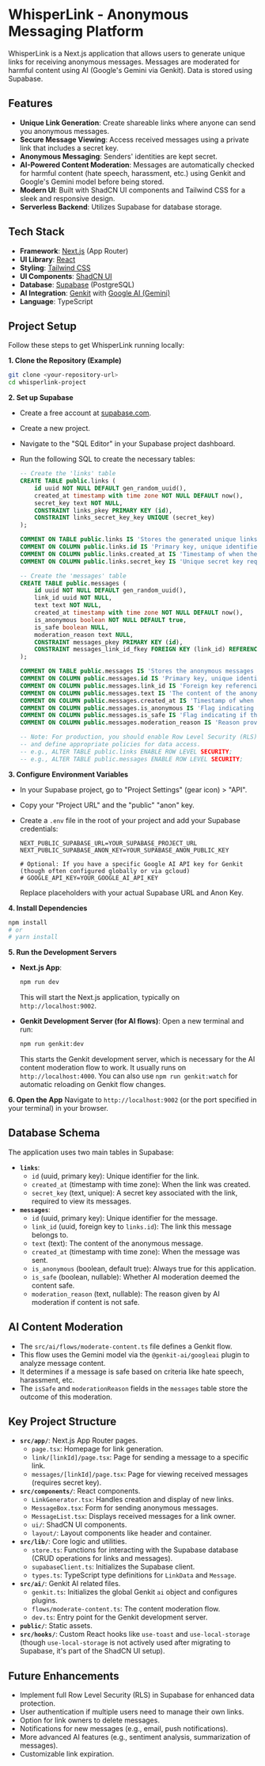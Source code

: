 
# WhisperLink - Anonymous Messaging Platform

WhisperLink is a Next.js application that allows users to generate unique links for receiving anonymous messages. Messages are moderated for harmful content using AI (Google's Gemini via Genkit). Data is stored using Supabase.

## Features

*   **Unique Link Generation**: Create shareable links where anyone can send you anonymous messages.
*   **Secure Message Viewing**: Access received messages using a private link that includes a secret key.
*   **Anonymous Messaging**: Senders' identities are kept secret.
*   **AI-Powered Content Moderation**: Messages are automatically checked for harmful content (hate speech, harassment, etc.) using Genkit and Google's Gemini model before being stored.
*   **Modern UI**: Built with ShadCN UI components and Tailwind CSS for a sleek and responsive design.
*   **Serverless Backend**: Utilizes Supabase for database storage.

## Tech Stack

*   **Framework**: [Next.js](https://nextjs.org/) (App Router)
*   **UI Library**: [React](https://reactjs.org/)
*   **Styling**: [Tailwind CSS](https://tailwindcss.com/)
*   **UI Components**: [ShadCN UI](https://ui.shadcn.com/)
*   **Database**: [Supabase](https://supabase.io/) (PostgreSQL)
*   **AI Integration**: [Genkit](https://firebase.google.com/docs/genkit) with [Google AI (Gemini)](https://ai.google.dev/)
*   **Language**: TypeScript

## Project Setup

Follow these steps to get WhisperLink running locally:

**1. Clone the Repository (Example)**

```bash
git clone <your-repository-url>
cd whisperlink-project
```

**2. Set up Supabase**

*   Create a free account at [supabase.com](https://supabase.com).
*   Create a new project.
*   Navigate to the "SQL Editor" in your Supabase project dashboard.
*   Run the following SQL to create the necessary tables:

    ```sql
    -- Create the 'links' table
    CREATE TABLE public.links (
        id uuid NOT NULL DEFAULT gen_random_uuid(),
        created_at timestamp with time zone NOT NULL DEFAULT now(),
        secret_key text NOT NULL,
        CONSTRAINT links_pkey PRIMARY KEY (id),
        CONSTRAINT links_secret_key_key UNIQUE (secret_key)
    );
    
    COMMENT ON TABLE public.links IS 'Stores the generated unique links and their secret keys.';
    COMMENT ON COLUMN public.links.id IS 'Primary key, unique identifier for the link.';
    COMMENT ON COLUMN public.links.created_at IS 'Timestamp of when the link was created.';
    COMMENT ON COLUMN public.links.secret_key IS 'Unique secret key required to view messages for this link.';
    
    -- Create the 'messages' table
    CREATE TABLE public.messages (
        id uuid NOT NULL DEFAULT gen_random_uuid(),
        link_id uuid NOT NULL,
        text text NOT NULL,
        created_at timestamp with time zone NOT NULL DEFAULT now(),
        is_anonymous boolean NOT NULL DEFAULT true,
        is_safe boolean NULL,
        moderation_reason text NULL,
        CONSTRAINT messages_pkey PRIMARY KEY (id),
        CONSTRAINT messages_link_id_fkey FOREIGN KEY (link_id) REFERENCES public.links(id) ON DELETE CASCADE
    );
    
    COMMENT ON TABLE public.messages IS 'Stores the anonymous messages sent to links.';
    COMMENT ON COLUMN public.messages.id IS 'Primary key, unique identifier for the message.';
    COMMENT ON COLUMN public.messages.link_id IS 'Foreign key referencing the link this message belongs to.';
    COMMENT ON COLUMN public.messages.text IS 'The content of the anonymous message.';
    COMMENT ON COLUMN public.messages.created_at IS 'Timestamp of when the message was sent.';
    COMMENT ON COLUMN public.messages.is_anonymous IS 'Flag indicating if the message is anonymous (always true for this app).';
    COMMENT ON COLUMN public.messages.is_safe IS 'Flag indicating if the content was deemed safe by moderation.';
    COMMENT ON COLUMN public.messages.moderation_reason IS 'Reason provided by the content moderation service.';
    
    -- Note: For production, you should enable Row Level Security (RLS) 
    -- and define appropriate policies for data access.
    -- e.g., ALTER TABLE public.links ENABLE ROW LEVEL SECURITY;
    -- e.g., ALTER TABLE public.messages ENABLE ROW LEVEL SECURITY;
    ```

**3. Configure Environment Variables**

*   In your Supabase project, go to "Project Settings" (gear icon) > "API".
*   Copy your "Project URL" and the "public" "anon" key.
*   Create a `.env` file in the root of your project and add your Supabase credentials:

    ```env
    NEXT_PUBLIC_SUPABASE_URL=YOUR_SUPABASE_PROJECT_URL
    NEXT_PUBLIC_SUPABASE_ANON_KEY=YOUR_SUPABASE_ANON_PUBLIC_KEY
    
    # Optional: If you have a specific Google AI API key for Genkit (though often configured globally or via gcloud)
    # GOOGLE_API_KEY=YOUR_GOOGLE_AI_API_KEY 
    ```
    Replace placeholders with your actual Supabase URL and Anon Key.

**4. Install Dependencies**

```bash
npm install
# or
# yarn install
```

**5. Run the Development Servers**

*   **Next.js App**:
    ```bash
    npm run dev
    ```
    This will start the Next.js application, typically on `http://localhost:9002`.

*   **Genkit Development Server (for AI flows)**:
    Open a new terminal and run:
    ```bash
    npm run genkit:dev
    ```
    This starts the Genkit development server, which is necessary for the AI content moderation flow to work. It usually runs on `http://localhost:4000`. You can also use `npm run genkit:watch` for automatic reloading on Genkit flow changes.

**6. Open the App**
   Navigate to `http://localhost:9002` (or the port specified in your terminal) in your browser.

## Database Schema

The application uses two main tables in Supabase:

*   **`links`**:
    *   `id` (uuid, primary key): Unique identifier for the link.
    *   `created_at` (timestamp with time zone): When the link was created.
    *   `secret_key` (text, unique): A secret key associated with the link, required to view its messages.
*   **`messages`**:
    *   `id` (uuid, primary key): Unique identifier for the message.
    *   `link_id` (uuid, foreign key to `links.id`): The link this message belongs to.
    *   `text` (text): The content of the anonymous message.
    *   `created_at` (timestamp with time zone): When the message was sent.
    *   `is_anonymous` (boolean, default true): Always true for this application.
    *   `is_safe` (boolean, nullable): Whether AI moderation deemed the content safe.
    *   `moderation_reason` (text, nullable): The reason given by AI moderation if content is not safe.

## AI Content Moderation

*   The `src/ai/flows/moderate-content.ts` file defines a Genkit flow.
*   This flow uses the Gemini model via the `@genkit-ai/googleai` plugin to analyze message content.
*   It determines if a message is safe based on criteria like hate speech, harassment, etc.
*   The `isSafe` and `moderationReason` fields in the `messages` table store the outcome of this moderation.

## Key Project Structure

*   **`src/app/`**: Next.js App Router pages.
    *   `page.tsx`: Homepage for link generation.
    *   `link/[linkId]/page.tsx`: Page for sending a message to a specific link.
    *   `messages/[linkId]/page.tsx`: Page for viewing received messages (requires secret key).
*   **`src/components/`**: React components.
    *   `LinkGenerator.tsx`: Handles creation and display of new links.
    *   `MessageBox.tsx`: Form for sending anonymous messages.
    *   `MessageList.tsx`: Displays received messages for a link owner.
    *   `ui/`: ShadCN UI components.
    *   `layout/`: Layout components like header and container.
*   **`src/lib/`**: Core logic and utilities.
    *   `store.ts`: Functions for interacting with the Supabase database (CRUD operations for links and messages).
    *   `supabaseClient.ts`: Initializes the Supabase client.
    *   `types.ts`: TypeScript type definitions for `LinkData` and `Message`.
*   **`src/ai/`**: Genkit AI related files.
    *   `genkit.ts`: Initializes the global Genkit `ai` object and configures plugins.
    *   `flows/moderate-content.ts`: The content moderation flow.
    *   `dev.ts`: Entry point for the Genkit development server.
*   **`public/`**: Static assets.
*   **`src/hooks/`**: Custom React hooks like `use-toast` and `use-local-storage` (though `use-local-storage` is not actively used after migrating to Supabase, it's part of the ShadCN UI setup).

## Future Enhancements

*   Implement full Row Level Security (RLS) in Supabase for enhanced data protection.
*   User authentication if multiple users need to manage their own links.
*   Option for link owners to delete messages.
*   Notifications for new messages (e.g., email, push notifications).
*   More advanced AI features (e.g., sentiment analysis, summarization of messages).
*   Customizable link expiration.
```